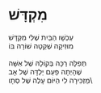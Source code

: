 # מִקְדָּשׁ

עַכְשָׁו הַבַּיִת שֶׁלִּי מִקְדָּשׁ\
מוּזִיקָה שְׁקֵטָה שׁוֹרָה בּוֹ\
\
תְּפִלָּה רַכָּה בְּקוֹלָהּ שֶׁל אִשָּׁה\
שֶׁהָיְתָה פַּעַם יַלְדָּה שֶׁל אָב\
מַזְכִּירָה לִי הַיּוֹם עָלֶה שֶׁל סְתָו\